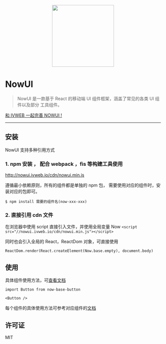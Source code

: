 <p align="center">
  <a href="https://at.aotu.io/">
    <img width="200" src="https://pub.idqqimg.com/pc/misc/files/20171009/b20bf161c22d4a54ab29ac3067f4cd17.png"/>
  </a>
</p>



# NowUI

>NowUI 是一款基于 React 的移动端 UI 组件框架，涵盖了常见的各类 UI 组件以及部分
工具组件。

[和 IVWEB 一起完善 NOWUI !](https://www.lagou.com/jobs/3308775.html)

--------


##  安装  

NowUI 支持多种引用方式

### 1. npm 安装 ， 配合 webpack ，fis 等构建工具使用

http://nowui.ivweb.io/cdn/nowui.min.js

遵循最小依赖原则，所有的组件都是单独的 npm 包， 需要使用对应的组件时，安装对应的包即可。

```
$ npm install 需要的组件名(now-xxx-xxx)
```

### 2. 直接引用 cdn 文件

在浏览器中使用 script 直接引入文件，并使用全局变量 Now
`<script src="//nowui.ivweb.io/cdn/nowui.min.js"></script>`

同时也会引入全局的 React，ReactDom 对象，可直接使用

```
ReactDom.render(React.createElement(Now.base.empty), document.body)
```

## 使用

具体组件使用方法，可[查看文档](nowui.ivweb.io/doc/index.html)
```
import Button from now-base-button

<Button />
```

每个组件的具体使用方法可参考对应组件的[文档](http://nowui.ivweb.io/doc/index.html)

## 许可证
MIT
